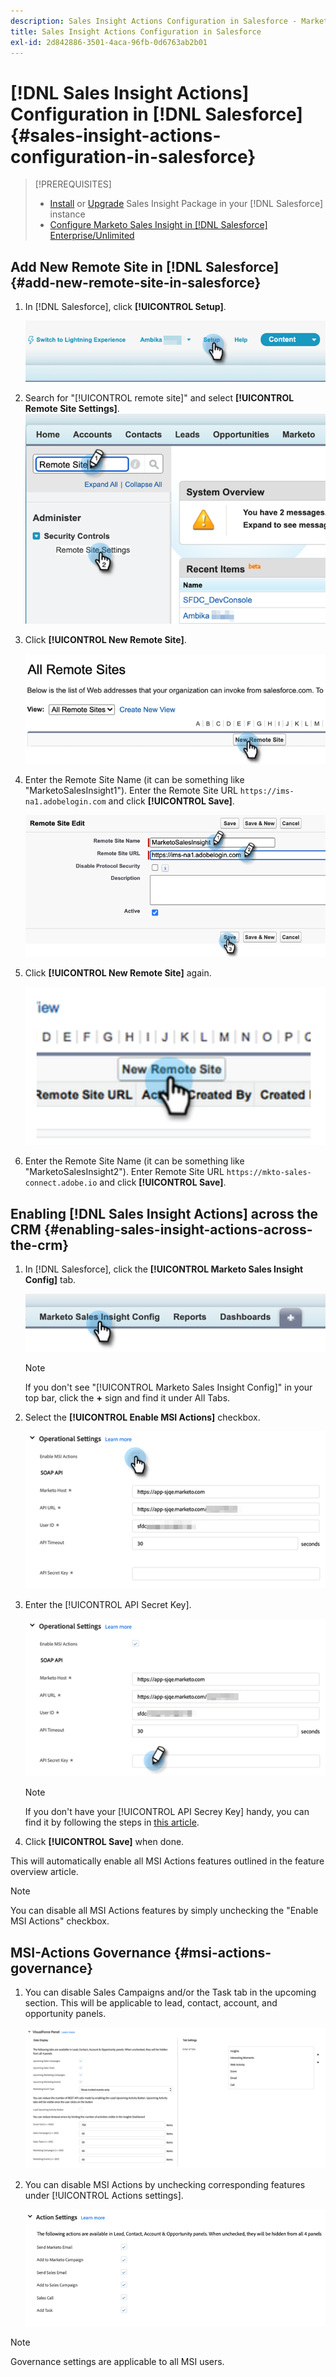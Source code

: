 ```yaml
---
description: Sales Insight Actions Configuration in Salesforce - Marketo Docs - Product Documentation
title: Sales Insight Actions Configuration in Salesforce
exl-id: 2d842886-3501-4aca-96fb-0d6763ab2b01
---
```

# [!DNL Sales Insight Actions] Configuration in [!DNL Salesforce] {#sales-insight-actions-configuration-in-salesforce}

>[!PREREQUISITES]
>
>* [Install](/help/marketo/product-docs/marketo-sales-insight/msi-for-salesforce/installation/install-marketo-sales-insight-package-in-salesforce-appexchange.md) or [Upgrade](/help/marketo/product-docs/marketo-sales-insight/msi-for-salesforce/upgrading/upgrading-your-msi-package.md) Sales Insight Package in your [!DNL Salesforce] instance
>* [Configure Marketo Sales Insight in [!DNL Salesforce] Enterprise/Unlimited](/help/marketo/product-docs/marketo-sales-insight/msi-for-salesforce/configuration/configure-marketo-sales-insight-in-salesforce-enterprise-unlimited.md)

## Add New Remote Site in [!DNL Salesforce] {#add-new-remote-site-in-salesforce}

1. In [!DNL Salesforce], click **[!UICONTROL Setup]**.

   ![](assets/msi-actions-configuration-in-salesforce-1.png)

1. Search for "[!UICONTROL remote site]" and select **[!UICONTROL Remote Site Settings]**.
   ![](assets/msi-actions-configuration-in-salesforce-2.png)

1. Click **[!UICONTROL New Remote Site]**.

   ![](assets/msi-actions-configuration-in-salesforce-3.png)

1. Enter the Remote Site Name (it can be something like "MarketoSalesInsight1"). Enter the Remote Site URL `https://ims-na1.adobelogin.com` and click **[!UICONTROL Save]**.

   ![](assets/msi-actions-configuration-in-salesforce-4.png)

1. Click **[!UICONTROL New Remote Site]** again.
 
   ![](assets/msi-actions-configuration-in-salesforce-4a.png)

1. Enter the Remote Site Name (it can be something like "MarketoSalesInsight2"). Enter Remote Site URL `https://mkto-sales-connect.adobe.io` and click **[!UICONTROL Save]**.

## Enabling [!DNL Sales Insight Actions] across the CRM {#enabling-sales-insight-actions-across-the-crm}

1. In [!DNL Salesforce], click the **[!UICONTROL Marketo Sales Insight Config]** tab.

   ![](assets/msi-actions-configuration-in-salesforce-5.png)

   >[!NOTE]
   >
   >If you don't see "[!UICONTROL Marketo Sales Insight Config]" in your top bar, click the **+** sign and find it under All Tabs.

1. Select the **[!UICONTROL Enable MSI Actions]** checkbox.

   ![](assets/msi-actions-configuration-in-salesforce-6.png)

1. Enter the [!UICONTROL API Secret Key].

   ![](assets/msi-actions-configuration-in-salesforce-7.png)

   >[!NOTE]
   >
   >If you don't have your [!UICONTROL API Secrey Key] handy, you can find it by following the steps in [this article](/help/marketo/product-docs/marketo-sales-insight/msi-for-salesforce/configuration/configure-marketo-sales-insight-in-salesforce-enterprise-unlimited.md).

1. Click **[!UICONTROL Save]** when done.

This will automatically enable all MSI Actions features outlined in the feature overview article.

>[!NOTE]
>
>You can disable all MSI Actions features by simply unchecking the "Enable MSI Actions" checkbox.

## MSI-Actions Governance {#msi-actions-governance}

1. You can disable Sales Campaigns and/or the Task tab in the upcoming section. This will be applicable to lead, contact, account, and opportunity panels.

   ![](assets/msi-actions-configuration-in-salesforce-8.png)

1. You can disable MSI Actions by unchecking corresponding features under [!UICONTROL Actions settings].

   ![](assets/msi-actions-configuration-in-salesforce-9.png)

>[!NOTE]
>
>Governance settings are applicable to all MSI users.
